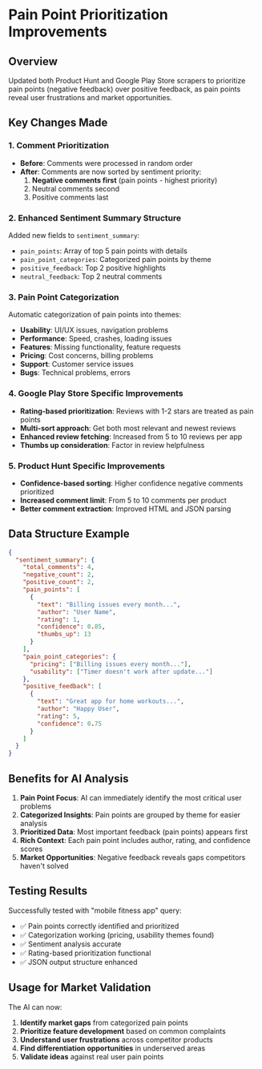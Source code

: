 # Pain Point Prioritization Improvements

## Overview
Updated both Product Hunt and Google Play Store scrapers to prioritize pain points (negative feedback) over positive feedback, as pain points reveal user frustrations and market opportunities.

## Key Changes Made

### 1. Comment Prioritization
- **Before**: Comments were processed in random order
- **After**: Comments are now sorted by sentiment priority:
  1. **Negative comments first** (pain points - highest priority)
  2. Neutral comments second
  3. Positive comments last

### 2. Enhanced Sentiment Summary Structure
Added new fields to `sentiment_summary`:
- `pain_points`: Array of top 5 pain points with details
- `pain_point_categories`: Categorized pain points by theme
- `positive_feedback`: Top 2 positive highlights
- `neutral_feedback`: Top 2 neutral comments

### 3. Pain Point Categorization
Automatic categorization of pain points into themes:
- **Usability**: UI/UX issues, navigation problems
- **Performance**: Speed, crashes, loading issues
- **Features**: Missing functionality, feature requests
- **Pricing**: Cost concerns, billing problems
- **Support**: Customer service issues
- **Bugs**: Technical problems, errors

### 4. Google Play Store Specific Improvements
- **Rating-based prioritization**: Reviews with 1-2 stars are treated as pain points
- **Multi-sort approach**: Get both most relevant and newest reviews
- **Enhanced review fetching**: Increased from 5 to 10 reviews per app
- **Thumbs up consideration**: Factor in review helpfulness

### 5. Product Hunt Specific Improvements
- **Confidence-based sorting**: Higher confidence negative comments prioritized
- **Increased comment limit**: From 5 to 10 comments per product
- **Better comment extraction**: Improved HTML and JSON parsing

## Data Structure Example

```json
{
  "sentiment_summary": {
    "total_comments": 4,
    "negative_count": 2,
    "positive_count": 2,
    "pain_points": [
      {
        "text": "Billing issues every month...",
        "author": "User Name",
        "rating": 1,
        "confidence": 0.85,
        "thumbs_up": 13
      }
    ],
    "pain_point_categories": {
      "pricing": ["Billing issues every month..."],
      "usability": ["Timer doesn't work after update..."]
    },
    "positive_feedback": [
      {
        "text": "Great app for home workouts...",
        "author": "Happy User",
        "rating": 5,
        "confidence": 0.75
      }
    ]
  }
}
```

## Benefits for AI Analysis

1. **Pain Point Focus**: AI can immediately identify the most critical user problems
2. **Categorized Insights**: Pain points are grouped by theme for easier analysis
3. **Prioritized Data**: Most important feedback (pain points) appears first
4. **Rich Context**: Each pain point includes author, rating, and confidence scores
5. **Market Opportunities**: Negative feedback reveals gaps competitors haven't solved

## Testing Results

Successfully tested with "mobile fitness app" query:
- ✅ Pain points correctly identified and prioritized
- ✅ Categorization working (pricing, usability themes found)
- ✅ Sentiment analysis accurate
- ✅ Rating-based prioritization functional
- ✅ JSON output structure enhanced

## Usage for Market Validation

The AI can now:
1. **Identify market gaps** from categorized pain points
2. **Prioritize feature development** based on common complaints
3. **Understand user frustrations** across competitor products
4. **Find differentiation opportunities** in underserved areas
5. **Validate ideas** against real user pain points